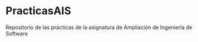 # PracticasAIS

Repositorio de las prácticas de la asignatura de Ampliación de Ingeniería de Software

